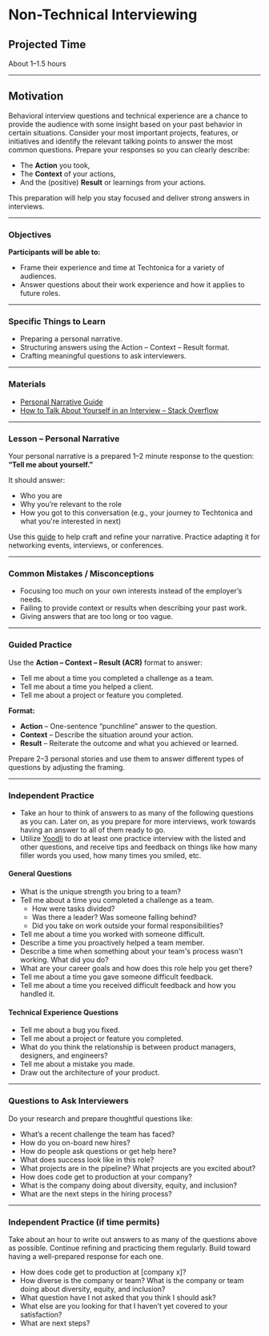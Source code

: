 # Non-Technical Interviewing

## Projected Time

About 1–1.5 hours

---

## Motivation

Behavioral interview questions and technical experience are a chance to provide the audience with some insight based on your past behavior in certain situations. Consider your most important projects, features, or initiatives and identify the relevant talking points to answer the most common questions. Prepare your responses so you can clearly describe:

- The **Action** you took,
- The **Context** of your actions,
- And the (positive) **Result** or learnings from your actions.

This preparation will help you stay focused and deliver strong answers in interviews.

---

### Objectives

**Participants will be able to:**

- Frame their experience and time at Techtonica for a variety of audiences.
- Answer questions about their work experience and how it applies to future roles.

---

### Specific Things to Learn

- Preparing a personal narrative.
- Structuring answers using the Action – Context – Result format.
- Crafting meaningful questions to ask interviewers.

---

### Materials

- [Personal Narrative Guide](https://docs.google.com/document/d/1SkGqJfPYdDvZO1VDzTLxT7Uq_D5WiscvhX5-dYjrvac/edit?usp=sharing)
- [How to Talk About Yourself in an Interview – Stack Overflow](https://stackoverflow.blog/2017/04/27/how-to-talk-about-yourself-in-an-interview/)

---

### Lesson – Personal Narrative

Your personal narrative is a prepared 1–2 minute response to the question:
**“Tell me about yourself.”**

It should answer:

- Who you are
- Why you’re relevant to the role
- How you got to this conversation (e.g., your journey to Techtonica and what you're interested in next)

Use this [guide](https://docs.google.com/document/d/1SkGqJfPYdDvZO1VDzTLxT7Uq_D5WiscvhX5-dYjrvac/edit?usp=sharing) to help craft and refine your narrative. Practice adapting it for networking events, interviews, or conferences.

---

### Common Mistakes / Misconceptions

- Focusing too much on your own interests instead of the employer’s needs.
- Failing to provide context or results when describing your past work.
- Giving answers that are too long or too vague.

---

### Guided Practice

Use the **Action – Context – Result (ACR)** format to answer:

- Tell me about a time you completed a challenge as a team.
- Tell me about a time you helped a client.
- Tell me about a project or feature you completed.

**Format:**

- **Action** – One-sentence “punchline” answer to the question.
- **Context** – Describe the situation around your action.
- **Result** – Reiterate the outcome and what you achieved or learned.

Prepare 2–3 personal stories and use them to answer different types of questions by adjusting the framing.

---

### Independent Practice

- Take an hour to think of answers to as many of the following questions as you can. Later on, as you prepare for more interviews, work towards having an answer to all of them ready to go.
- Utilize [Yoodli](https://app.yoodli.ai/practice/interview) to do at least one practice interview with the listed and other questions, and receive tips and feedback on things like how many filler words you used,
  how many times you smiled, etc.

#### General Questions

- What is the unique strength you bring to a team?
- Tell me about a time you completed a challenge as a team.
  - How were tasks divided?
  - Was there a leader? Was someone falling behind?
  - Did you take on work outside your formal responsibilities?
- Tell me about a time you worked with someone difficult.
- Describe a time you proactively helped a team member.
- Describe a time when something about your team's process wasn't working.
  What did you do?
- What are your career goals and how does this role help you get there?
- Tell me about a time you gave someone difficult feedback.
- Tell me about a time you received difficult feedback and how you handled it.

#### Technical Experience Questions

- Tell me about a bug you fixed.
- Tell me about a project or feature you completed.
- What do you think the relationship is between product managers, designers, and engineers?
- Tell me about a mistake you made.
- Draw out the architecture of your product.

---

### Questions to Ask Interviewers

Do your research and prepare thoughtful questions like:

- What’s a recent challenge the team has faced?
- How do you on-board new hires?
- How do people ask questions or get help here?
- What does success look like in this role?
- What projects are in the pipeline? What projects are you excited about?
- How does code get to production at your company?
- What is the company doing about diversity, equity, and inclusion?
- What are the next steps in the hiring process?

---

### Independent Practice (if time permits)

Take about an hour to write out answers to as many of the questions above as possible. Continue refining and practicing them regularly. Build toward having a well-prepared response for each one.

- How does code get to production at [company x]?
- How diverse is the company or team? What is the company or team doing about diversity, equity, and inclusion?
- What question have I not asked that you think I should ask?
- What else are you looking for that I haven’t yet covered to your satisfaction?
- What are next steps?
